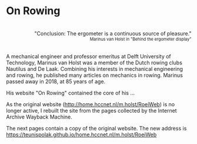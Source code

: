 # On Rowing

<br/>

<div style="text-align: right">
  "Conclusion: The ergometer is a continuous source of pleasure."</div>

<div style="text-align: right; font-size: 0.8em">  
  Marinus van Holst in "Behind the ergometer display"</div>
<br/>

A mechanical engineer and professor emeritus at Delft University of Technology, Marinus van Holst was a member of the Dutch rowing clubs Nautilus and De Laak. Combining his interests in mechanical engineering and rowing, he published many articles on mechanics in rowing. Marinus passed away in 2018, at 85 years of age.



His website "On Rowing" contained the core of his ... 

As the original website (http://home.hccnet.nl/m.holst/RoeiWeb) is no longer active, I rebuilt the site from the pages collected by the Internet Archive Wayback Machine.

The next pages contain a copy of the original website. The new address is https://teunispolak.github.io/home.hccnet.nl/m.holst/RoeiWeb


